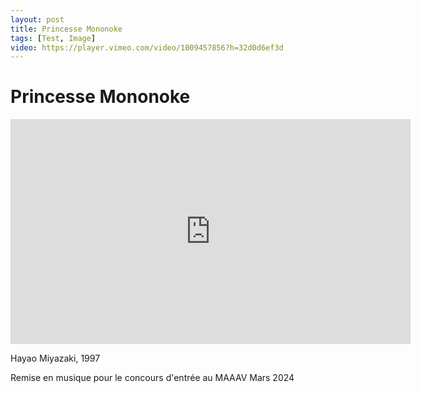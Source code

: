 ```yaml
---
layout: post
title: Princesse Mononoke
tags: [Test, Image]
video: https://player.vimeo.com/video/1009457856?h=32d0d6ef3d
---
```


# Princesse Mononoke

<iframe title="vimeo-player" src="https://player.vimeo.com/video/1009457856?h=32d0d6ef3d" width="640" height="360" frameborder="0" referrerpolicy="strict-origin-when-cross-origin" allow="autoplay; fullscreen; picture-in-picture; clipboard-write; encrypted-media; web-share"   allowfullscreen></iframe>

Hayao Miyazaki, 1997

Remise en musique pour le concours d'entrée au MAAAV
Mars 2024
